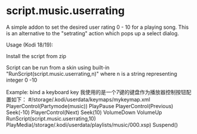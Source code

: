 # script.music.userrating

A simple addon to set the desired user rating 0 - 10 for a playing song.  This is an alternative to the "setrating" action which pops up a select dialog.

Usage (Kodi 18/19):

Install the script from zip

Script can be run from a skin using built-in "RunScript(script.music.userrating,n)" where n is a string representing integer 0 -10

Example:  bind a keyboard key
我使用的是一个7键的键盘作为播放器控制按钮配置如下：
#/storage/.kodi/userdata/keymaps/mykeymap.xml
<keymap>
  <global>
    <keyboard>
      <f1>PlayerControl(Partymode(music))</f1>
      <f2>PlayPause</f2>
      <f3>PlayerControl(Previous)</f3>
      <f3 mod="longpress">Seek(-10)</f3>
      <f4>PlayerControl(Next)</f4>
      <f4 mod="longpress">Seek(10)</f4>
      <f5>VolumeDown</f5>
      <f6>VolumeUp</f6>
      <f7>RunScript(script.music.userrating,10)</f7>
      <f7 mod="longpress">PlayMedia(/storage/.kodi/userdata/playlists/music/000.xsp)</f7>
      <!-- <power>ShutDown()</power> -->
      <power>Suspend()</power>
    </keyboard>
  </global>
</keymap>


	 
